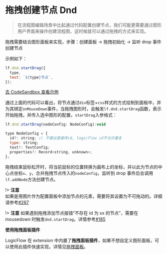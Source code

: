 # 拖拽创建节点 Dnd

> 在流程图编辑场景中比起通过代码配置创建节点，我们可能更需要通过图形用户界面来操作创建流程图，这时候就可以通过拖拽的方式来实现。

拖拽需要结合图形面板来实现，步骤：创建面板 → 拖拽初始化 → 监听 drop 事件创建节点

示例如下：

```js
lf.dnd.startDrag({
  type,
  text: `${type}节点`,
});
```

<a href="https://codesandbox.io/embed/logicflow-base18-odj3g?fontsize=14&hidenavigation=1&theme=dark&view=preview" target="_blank"> 去 CodeSandbox 查看示例</a>

通过上面的代码可以看出，将节点通过`div`标签+`css`样式的方式绘制到面板中，并为其绑定`onMouseDown`事件，当拖拽图形时，会触发`lf.dnd.startDrag`函数，表示开始拖拽，并传入选中图形的配置，`startDrag`入参格式：

```js
lf.dnd.startDrag(nodeConfig: NodeConfig):void

type NodeConfig = {
  id?: string; // 不建议直接传id, logicflow id不允许重复
  type: string;
  text?: TextConfig;
  properties?: Record<string, unknown>;
};
```

拖拽结束鼠标松开时，将当前鼠标的位置转换为画布上的坐标，并以此为节点的中心点坐标`x`、`y`，合并拖拽节点传入的`nodeConfig`，监听到 drop 事件后会调用`lf.addNode`方法创建节点。

!> **注意**  
如果是用图片作为配置面板中添加节点的元素，需要将其设置为不可拖动的。详细请参考[#267](https://github.com/didi/LogicFlow/issues/267)

!> **注意**
如果遇到拖拽添加节点报错“不存在 id 为 xx 的节点”，需要在 mousedown 时触发`dnd.startDrag`。详情参考[#185](https://github.com/didi/LogicFlow/issues/185)

**使用拖拽面板插件**

LogicFlow 在 extension 中内置了**拖拽面板插件**，如果不想自定义图形面板，可以使用此插件快速实现。详情见[拖拽面板](zh/guide/extension/component-dnd-panel)。
